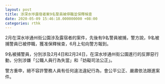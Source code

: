 ```yaml
---
layout: post
title: 涉深水埗露宿者案9名警員被停職並保釋候查
date: 2020-05-09 15:46:18.000000000 +08:00
categories: rthk
---
```


2月在深水埗通州街公園涉及露宿者的案件，先後有9名警員被捕，警方說，9名被捕警員已被停職，獲准保釋候查，6月上旬向警方報到。

9名被捕警員，分別涉及2月4日和2月24日，在深水埗通州街公園進行的反罪惡行動，分別涉嫌「公職人員行為失當」和「妨礙司法公正」。

警方重申，絕不容許警務人員有任何違法違紀行為，會公平公正、嚴肅依法跟進案件。
